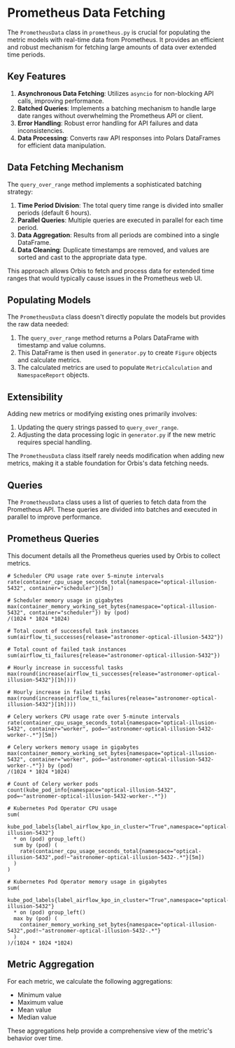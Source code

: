 # Prometheus Data Fetching

The `PrometheusData` class in `prometheus.py` is crucial for populating the metric models with real-time data from Prometheus. It provides an efficient and robust mechanism for fetching large amounts of data over extended time periods.

## Key Features

1. **Asynchronous Data Fetching**: Utilizes `asyncio` for non-blocking API calls, improving performance.
2. **Batched Queries**: Implements a batching mechanism to handle large date ranges without overwhelming the Prometheus API or client.
3. **Error Handling**: Robust error handling for API failures and data inconsistencies.
4. **Data Processing**: Converts raw API responses into Polars DataFrames for efficient data manipulation.

## Data Fetching Mechanism

The `query_over_range` method implements a sophisticated batching strategy:

1. **Time Period Division**: The total query time range is divided into smaller periods (default 6 hours).
2. **Parallel Queries**: Multiple queries are executed in parallel for each time period.
3. **Data Aggregation**: Results from all periods are combined into a single DataFrame.
4. **Data Cleaning**: Duplicate timestamps are removed, and values are sorted and cast to the appropriate data type.

This approach allows Orbis to fetch and process data for extended time ranges that would typically cause issues in the Prometheus web UI.

## Populating Models

The `PrometheusData` class doesn't directly populate the models but provides the raw data needed:

1. The `query_over_range` method returns a Polars DataFrame with timestamp and value columns.
2. This DataFrame is then used in `generator.py` to create `Figure` objects and calculate metrics.
3. The calculated metrics are used to populate `MetricCalculation` and `NamespaceReport` objects.

## Extensibility

Adding new metrics or modifying existing ones primarily involves:

1. Updating the query strings passed to `query_over_range`.
2. Adjusting the data processing logic in `generator.py` if the new metric requires special handling.

The `PrometheusData` class itself rarely needs modification when adding new metrics, making it a stable foundation for Orbis's data fetching needs.

## Queries

The `PrometheusData` class uses a list of queries to fetch data from the Prometheus API. These queries are divided into batches and executed in parallel to improve performance.

## Prometheus Queries

This document details all the Prometheus queries used by Orbis to collect metrics.

```promql
# Scheduler CPU usage rate over 5-minute intervals
rate(container_cpu_usage_seconds_total{namespace="optical-illusion-5432", container="scheduler"}[5m])

# Scheduler memory usage in gigabytes
max(container_memory_working_set_bytes{namespace="optical-illusion-5432", container="scheduler"}) by (pod)
/(1024 * 1024 *1024)

# Total count of successful task instances
sum(airflow_ti_successes{release="astronomer-optical-illusion-5432"})

# Total count of failed task instances
sum(airflow_ti_failures{release="astronomer-optical-illusion-5432"})

# Hourly increase in successful tasks
max(round(increase(airflow_ti_successes{release="astronomer-optical-illusion-5432"}[1h])))

# Hourly increase in failed tasks
max(round(increase(airflow_ti_failures{release="astronomer-optical-illusion-5432"}[1h])))

# Celery workers CPU usage rate over 5-minute intervals
rate(container_cpu_usage_seconds_total{namespace="optical-illusion-5432", container="worker", pod=~"astronomer-optical-illusion-5432-worker-.*"}[5m])

# Celery workers memory usage in gigabytes
max(container_memory_working_set_bytes{namespace="optical-illusion-5432", container="worker", pod=~"astronomer-optical-illusion-5432-worker-.*"}) by (pod)
/(1024 * 1024 *1024)

# Count of Celery worker pods
count(kube_pod_info{namespace="optical-illusion-5432", pod=~"astronomer-optical-illusion-5432-worker-.*"})

# Kubernetes Pod Operator CPU usage
sum(
  kube_pod_labels{label_airflow_kpo_in_cluster="True",namespace="optical-illusion-5432"}
  * on (pod) group_left()
  sum by (pod) (
    rate(container_cpu_usage_seconds_total{namespace="optical-illusion-5432",pod!~"astronomer-optical-illusion-5432-.*"}[5m])
  )
)

# Kubernetes Pod Operator memory usage in gigabytes
sum(
  kube_pod_labels{label_airflow_kpo_in_cluster="True",namespace="optical-illusion-5432"}
  * on (pod) group_left()
  max by (pod) (
    container_memory_working_set_bytes{namespace="optical-illusion-5432",pod!~"astronomer-optical-illusion-5432-.*"}
  )
)/(1024 * 1024 *1024)
```

## Metric Aggregation

For each metric, we calculate the following aggregations:
- Minimum value
- Maximum value
- Mean value
- Median value

These aggregations help provide a comprehensive view of the metric's behavior over time.